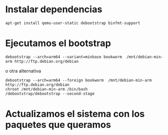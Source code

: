 # Instalar dependencias

	apt-get install qemu-user-static debootstrap binfmt-support
	
# Ejecutamos el bootstrap


	debootstrap --arch=arm64 --variant=minbase bookworm  /mnt/debian-min-arm http://ftp.debian.org/debian
	
o otra alternativa

	debootstrap --arch=arm64 --foreign bookworm  /mnt/debian-min-arm http://ftp.debian.org/debian
	chroot /mnt/debian-min-arm /bin/bash
	/debootstrap/debootstrap --second-stage
	
# Actualizamos el sistema con los paquetes que queramos
